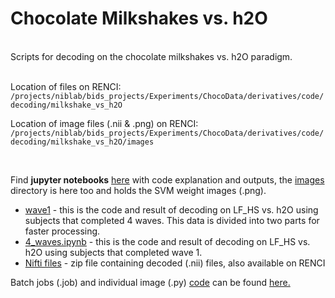 # Chocolate Milkshakes vs. h2O  
<br>
Scripts for decoding on the chocolate milkshakes vs. h2O paradigm.  
<br>
<br>

Location of files on RENCI: 
``` /projects/niblab/bids_projects/Experiments/ChocoData/derivatives/code/decoding/milkshake_vs_h2O```  

Location of image files (.nii & .png) on RENCI:  
```/projects/niblab/bids_projects/Experiments/ChocoData/derivatives/code/decoding/milkshake_vs_h2O/images```

<br>


Find **jupyter notebooks** [here](https://github.com/niblunc/ChocolateData/tree/master/ana/SVM_Decoding/milkshake_vs_h2O/notebooks) with code explanation and outputs, the [images](https://github.com/niblunc/ChocolateData/tree/master/ana/SVM_Decoding/milkshake_vs_h2O/images) directory is here too and holds the SVM weight images (.png).  
* [wave1](https://github.com/niblunc/ChocolateData/blob/master/ana/SVM_Decoding/milkshake_vs_h2O/notebooks/wave1.ipynb) - this is the code and result of decoding on LF_HS vs. h2O using subjects that completed 4 waves. This data is divided into two parts for faster processing.   
* [4_waves.ipynb](https://github.com/niblunc/ChocolateData/blob/master/ana/SVM_Decoding/milkshake_vs_h2O/notebooks/4_waves.ipynb) - this is the code and result of decoding on LF_HS vs. h2O using subjects that completed wave 1.
* [Nifti files]() - zip file containing decoded (.nii) files, also available on RENCI

Batch jobs (.job) and individual image (.py)  [code](https://github.com/niblunc/ChocolateData/tree/master/ana/SVM_Decoding/milkshake_vs_h2O/code) can be found [here.](https://github.com/niblunc/ChocolateData/tree/master/ana/SVM_Decoding/milkshake_vs_h2O/code)    
  
